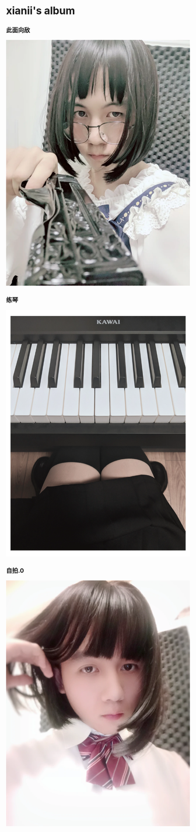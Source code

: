 # xianii's album

### 此面向敌

![gun](eat_my_bullet.webp)

### 练琴

![kawai](kawai.webp)

### 自拍.0

![selfie](selfie0.webp)
